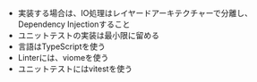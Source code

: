 * 実装する場合は、IO処理はレイヤードアーキテクチャーで分離し、Dependency Injectionすること
* ユニットテストの実装は最小限に留める
* 言語はTypeScriptを使う
* Linterには、viomeを使う
* ユニットテストにはvitestを使う